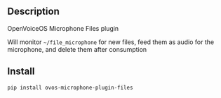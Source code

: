 ## Description

OpenVoiceOS Microphone Files plugin

Will monitor `~/file_microphone` for new files, feed them as audio for the microphone, and delete them after consumption

## Install

`pip install ovos-microphone-plugin-files`
